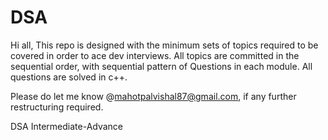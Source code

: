# DSA

Hi all,
This repo is designed with the minimum sets of topics required to be covered in order to ace dev interviews.
All topics are committed in the sequential order, with sequential pattern of Questions in each module.
All questions are solved in c++.

Please do let me know @mahotpalvishal87@gmail.com, if any further restructuring required.

DSA Intermediate-Advance
